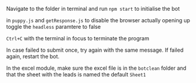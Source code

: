 Navigate to the folder in terminal and run 
`npm start` to initialise the bot

in `puppy.js` and `getResponse.js` to disable the browser actually opening up toggle the `headless` paramtere to false

`Ctrl+C` with the terminal in focus to terminate the program

In case failed to submit once, try again with the same message. If failed again, restart the bot.


In the excel module, make sure the excel file is in the `botclean` folder and that the sheet with the leads is named the default `Sheet1`
